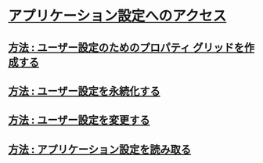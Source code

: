 # [アプリケーション設定へのアクセス](accessing-application-settings.md)
## [方法 : ユーザー設定のためのプロパティ グリッドを作成する](how-to-create-property-grids-for-user-settings.md)
## [方法 : ユーザー設定を永続化する](how-to-persist-user-settings.md)
## [方法 : ユーザー設定を変更する](how-to-change-user-settings.md)
## [方法 : アプリケーション設定を読み取る](how-to-read-application-settings.md)